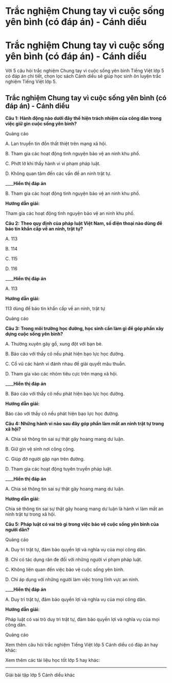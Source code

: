 # Trắc nghiệm Chung tay vì cuộc sống yên bình (có đáp án) - Cánh diều

# Trắc nghiệm Chung tay vì cuộc sống yên bình (có đáp án) - Cánh diều

Với 5 câu hỏi trắc nghiệm Chung tay vì cuộc sống yên bình Tiếng Việt lớp 5 có đáp án chi tiết, chọn lọc sách Cánh diều sẽ giúp học sinh ôn luyện trắc nghiệm Tiếng Việt lớp 5.

## Trắc nghiệm Chung tay vì cuộc sống yên bình (có đáp án) - Cánh diều

**Câu 1:** **Hành động nào dưới đây thể hiện trách nhiệm của công dân trong việc giữ gìn cuộc sống yên bình?**

Quảng cáo

A. Lan truyền tin đồn thất thiệt trên mạng xã hội.

B. Tham gia các hoạt động tình nguyện bảo vệ an ninh khu phố.

C. Phớt lờ khi thấy hành vi vi phạm pháp luật.

D. Không quan tâm đến các vấn đề an ninh trật tự.

____**Hiển thị đáp án**

B. Tham gia các hoạt động tình nguyện bảo vệ an ninh khu phố.

**Hướng dẫn giải:**

Tham gia các hoạt động tình nguyện bảo vệ an ninh khu phố.

**Câu 2:** **Theo quy định của pháp luật Việt Nam, số điện thoại nào dùng để báo tin khẩn cấp về an ninh, trật tự?**

A. 113

B. 114

C. 115

D. 116

____**Hiển thị đáp án**

A. 113

**Hướng dẫn giải:**

113 dùng để báo tin khẩn cấp về an ninh, trật tự 

Quảng cáo

**Câu 3:** **Trong môi trường học đường, học sinh cần làm gì để góp phần xây dựng cuộc sống yên bình?**

A. Thường xuyên gây gổ, xung đột với bạn bè.

B. Báo cáo với thầy cô nếu phát hiện bạo lực học đường.

C. Cổ vũ các hành vi đánh nhau để giải quyết mâu thuẫn.

D. Tham gia vào các nhóm tiêu cực trên mạng xã hội.

____**Hiển thị đáp án**

B. Báo cáo với thầy cô nếu phát hiện bạo lực học đường.

**Hướng dẫn giải:**

Báo cáo với thầy cô nếu phát hiện bạo lực học đường.

**Câu 4: Những hành vi nào sau đây góp phần làm mất an ninh trật tự trong xã hội?**

A. Chia sẻ thông tin sai sự thật gây hoang mang dư luận.

B. Giữ gìn vệ sinh nơi công cộng.

C. Giúp đỡ người gặp nạn trên đường.

D. Tham gia các hoạt động tuyên truyền pháp luật.

____**Hiển thị đáp án**

A. Chia sẻ thông tin sai sự thật gây hoang mang dư luận.

**Hướng dẫn giải:**

Chia sẻ thông tin sai sự thật gây hoang mang dư luận là hành vi làm mất an ninh trật tự trong xã hội. 

**Câu 5:** **Pháp luật có vai trò gì trong việc bảo vệ cuộc sống yên bình của người dân?**

Quảng cáo

A. Duy trì trật tự, đảm bảo quyền lợi và nghĩa vụ của mọi công dân.

B. Chỉ có tác dụng răn đe đối với những người vi phạm pháp luật.

C. Không liên quan đến việc bảo vệ cuộc sống yên bình.

D. Chỉ áp dụng với những người làm việc trong lĩnh vực an ninh.

____**Hiển thị đáp án**

A. Duy trì trật tự, đảm bảo quyền lợi và nghĩa vụ của mọi công dân.

**Hướng dẫn giải:**

Pháp luật có vai trò duy trì trật tự, đảm bảo quyền lợi và nghĩa vụ của mọi công dân.

Quảng cáo

Xem thêm câu hỏi trắc nghiệm Tiếng Việt lớp 5 Cánh diều có đáp án hay khác:

Xem thêm các tài liệu học tốt lớp 5 hay khác:

* * *

Giải bài tập lớp 5 Cánh diều khác
